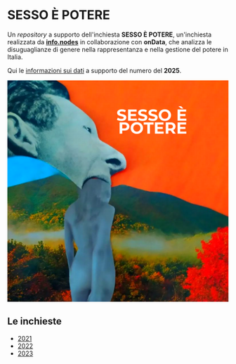 # SESSO È POTERE

Un *repository* a supporto dell'inchiesta **SESSO È POTERE**, un'inchiesta realizzata da [**info.nodes**](https://www.infonodes.org/) in collaborazione con **onData**, che analizza le disuguaglianze di genere nella rappresentanza e nella gestione del potere in Italia.

Qui le [informazioni sui dati](dati/2025/README.md) a supporto del numero del **2025**.

![](immagini/sesso_e_potere_2025_squared.png)

## Le inchieste

- [2021](https://www.infonodes.org/sesso-%C3%A8-potere#&gid=1908836886&pid=3)
- [2022](https://www.infonodes.org/sessoepotere22)
- [2023](https://infonodes.org/sesso-%C3%A8-potere#&gid=1908836886&pid=1)
